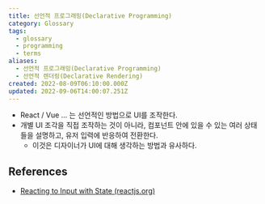 ```yaml
---
title: 선언적 프로그래밍(Declarative Programming)
category: Glossary
tags:
  - glossary
  - programming
  - terms
aliases:
  - 선언적 프로그래밍(Declarative Programming)
  - 선언적 렌더링(Declarative Rendering)
created: 2022-08-09T06:10:00.000Z
updated: 2022-09-06T14:00:07.251Z
---
```


<Metadata />

- React / Vue ... 는 선언적인 방법으로 UI를 조작한다.
- 개별 UI 조각을 직접 조작하는 것이 아니라, 컴포넌트 안에 있을 수 있는 여러 상태들을 설명하고, 유저 입력에 반응하여 전환한다.
  - 이것은 디자이너가 UI에 대해 생각하는 방법과 유사하다.

## References

- [Reacting to Input with State (reactjs.org)](https://beta.reactjs.org/learn/reacting-to-input-with-state)
